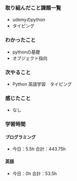 ### 取り組んだこと課題一覧
- udemyのpython
- タイピング
### わかったこと
- pythonの基礎
- オブジェクト指向
### 次やること
- Python  英語学習　タイピング
### 感じたこと
- なし
### 学習時間
#### プログラミング
- 今日：5.5h 合計：443.75h
#### 英語
- 今日：0h 合計：53.5h
